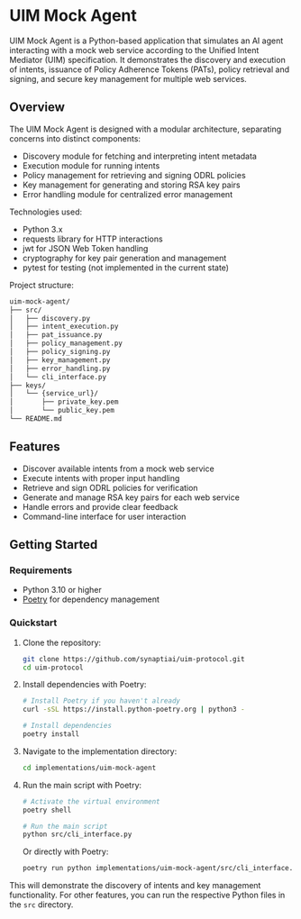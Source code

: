 # UIM Mock Agent

UIM Mock Agent is a Python-based application that simulates an AI agent interacting with a mock web service according to the Unified Intent Mediator (UIM) specification. It demonstrates the discovery and execution of intents, issuance of Policy Adherence Tokens (PATs), policy retrieval and signing, and secure key management for multiple web services.

## Overview

The UIM Mock Agent is designed with a modular architecture, separating concerns into distinct components:

- Discovery module for fetching and interpreting intent metadata
- Execution module for running intents
- Policy management for retrieving and signing ODRL policies
- Key management for generating and storing RSA key pairs
- Error handling module for centralized error management

Technologies used:

- Python 3.x
- requests library for HTTP interactions
- jwt for JSON Web Token handling
- cryptography for key pair generation and management
- pytest for testing (not implemented in the current state)

Project structure:

```txt
uim-mock-agent/
├── src/
│   ├── discovery.py
│   ├── intent_execution.py
│   ├── pat_issuance.py
│   ├── policy_management.py
│   ├── policy_signing.py
│   ├── key_management.py
│   ├── error_handling.py
│   └── cli_interface.py
├── keys/
│   └── {service_url}/
│       ├── private_key.pem
│       └── public_key.pem
└── README.md
```

## Features

- Discover available intents from a mock web service
- Execute intents with proper input handling
- Retrieve and sign ODRL policies for verification
- Generate and manage RSA key pairs for each web service
- Handle errors and provide clear feedback
- Command-line interface for user interaction

## Getting Started

### Requirements

- Python 3.10 or higher
- [Poetry](https://python-poetry.org/) for dependency management

### Quickstart

1. Clone the repository:

   ```bash
   git clone https://github.com/synaptiai/uim-protocol.git
   cd uim-protocol
   ```

2. Install dependencies with Poetry:

   ```bash
   # Install Poetry if you haven't already
   curl -sSL https://install.python-poetry.org | python3 -

   # Install dependencies
   poetry install
   ```

3. Navigate to the implementation directory:

   ```bash
   cd implementations/uim-mock-agent
   ```

4. Run the main script with Poetry:

   ```bash
   # Activate the virtual environment
   poetry shell

   # Run the main script
   python src/cli_interface.py
   ```

   Or directly with Poetry:

   ```bash
   poetry run python implementations/uim-mock-agent/src/cli_interface.py
   ```

This will demonstrate the discovery of intents and key management functionality. For other features, you can run the respective Python files in the `src` directory.
